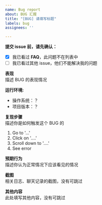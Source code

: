 ```yaml
---
name: Bug report
about: BUG 汇报
title: "[BUG] 请填写标题"
labels: bug
assignees: ''

---
```


**提交 issue 前，请先确认：**

- [x] 我已看过 **FAQ**，此问题不在列表中
- [ ] 我已看过其他 issue，他们不能解决我的问题

**表现**  
描述 BUG 的表现情况

**运行环境:**

- 操作系统：？
- 项目版本：？

**复现步骤**  
描述你是如何触发这个 BUG 的

1. Go to '...'
2. Click on '....'
3. Scroll down to '....'
4. See error

**预期行为**  
描述你认为正常情况下应该看见的情况

**截图**  
相关日志、聊天记录的截图，没有可跳过

**其他内容**  
此处填写其他内容，没有可跳过